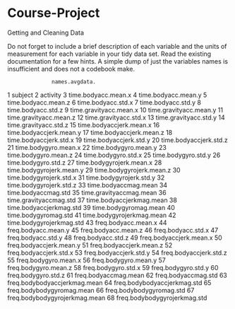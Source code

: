 # Course-Project
Getting and Cleaning Data

Do not forget to include a brief description of each variable and the units of measurement for each variable in your tidy data set. Read the existing documentation for a few hints. A simple dump of just the variables names is insufficient and does not a codebook make.

                  names.avgdata.
1                        subject
2                       activity
3            time.bodyacc.mean.x
4            time.bodyacc.mean.y
5            time.bodyacc.mean.z
6             time.bodyacc.std.x
7             time.bodyacc.std.y
8             time.bodyacc.std.z
9         time.gravityacc.mean.x
10        time.gravityacc.mean.y
11        time.gravityacc.mean.z
12         time.gravityacc.std.x
13         time.gravityacc.std.y
14         time.gravityacc.std.z
15       time.bodyaccjerk.mean.x
16       time.bodyaccjerk.mean.y
17       time.bodyaccjerk.mean.z
18        time.bodyaccjerk.std.x
19        time.bodyaccjerk.std.y
20        time.bodyaccjerk.std.z
21          time.bodygyro.mean.x
22          time.bodygyro.mean.y
23          time.bodygyro.mean.z
24           time.bodygyro.std.x
25           time.bodygyro.std.y
26           time.bodygyro.std.z
27      time.bodygyrojerk.mean.x
28      time.bodygyrojerk.mean.y
29      time.bodygyrojerk.mean.z
30       time.bodygyrojerk.std.x
31       time.bodygyrojerk.std.y
32       time.bodygyrojerk.std.z
33          time.bodyaccmag.mean
34           time.bodyaccmag.std
35       time.gravityaccmag.mean
36        time.gravityaccmag.std
37      time.bodyaccjerkmag.mean
38       time.bodyaccjerkmag.std
39         time.bodygyromag.mean
40          time.bodygyromag.std
41     time.bodygyrojerkmag.mean
42      time.bodygyrojerkmag.std
43           freq.bodyacc.mean.x
44           freq.bodyacc.mean.y
45           freq.bodyacc.mean.z
46            freq.bodyacc.std.x
47            freq.bodyacc.std.y
48            freq.bodyacc.std.z
49       freq.bodyaccjerk.mean.x
50       freq.bodyaccjerk.mean.y
51       freq.bodyaccjerk.mean.z
52        freq.bodyaccjerk.std.x
53        freq.bodyaccjerk.std.y
54        freq.bodyaccjerk.std.z
55          freq.bodygyro.mean.x
56          freq.bodygyro.mean.y
57          freq.bodygyro.mean.z
58           freq.bodygyro.std.x
59           freq.bodygyro.std.y
60           freq.bodygyro.std.z
61          freq.bodyaccmag.mean
62           freq.bodyaccmag.std
63  freq.bodybodyaccjerkmag.mean
64   freq.bodybodyaccjerkmag.std
65     freq.bodybodygyromag.mean
66      freq.bodybodygyromag.std
67 freq.bodybodygyrojerkmag.mean
68  freq.bodybodygyrojerkmag.std